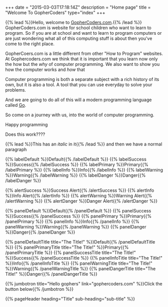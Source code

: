 +++
date = "2015-03-03T17:18:14Z"
description = "Home page"
title = "Welcome To GopherCoders"
type="index"
+++

{{% lead %}}Hello, welcome to [GopherCoders.com](/).{{% /lead %}}
GopherCoders.com is website for school children who want to learn to program.
So if you are at school and want to learn to program computers or are just wondering
what all of this computing stuff is about then you've come to the right place.

GopherCoers.com is a little different from other "How to Program" websites.
At Gophercoders.com we think that it is important that you learn now only the how
but the _why_ of computer programming. We also want to show you how the computer
works and _how_ that

Computer programming is both a separate subject with a rich history of its own,
but it is also a tool. A tool that you can use everyday to solve your problems.

And we are going to do all of this will a modern programming language called
[Go](golang.org).

So come on a journey with us, into the world of computer programming.

Happy programming



Does this work????

{{% lead %}}This has an _italic_ in it{{% /lead %}}
and then we have a normal
paragraph

{{% labelDefault %}}Default{{% /labelDefault %}}
{{% labelSuccess %}}Success{{% /labelSuccess %}}
{{% labelPrimary %}}Primary{{% /labelPrimary %}}
{{% labelInfo %}}Info{{% /labelInfo %}}
{{% labelWarning %}}Warning{{% /labelWarning %}}
{{% labelDanger %}}Danger{{% /labelDanger %}}


{{% alertSuccess %}}Success Alert{{% /alertSuccess %}}
{{% alertInfo %}}Info Alert{{% /alertInfo %}}
{{% alertWarning %}}Warning Alert{{% /alertWarning %}}
{{% alertDanger %}}Danger Alert{{% /alertDanger %}}

{{% panelDefault %}}Default{{% /panelDefault %}}
{{% panelSuccess %}}Success{{% /panelSuccess %}}
{{% panelPrimary %}}Primary{{% /panelPrimary %}}
{{% panelInfo %}}Info{{% /panelInfo %}}
{{% panelWarning %}}Warning{{% /panelWarning %}}
{{% panelDanger %}}Danger{{% /panelDanger %}}

{{% panelDefaultTitle title="The Title!" %}}Default{{% /panelDefaultTitle %}}
{{% panelPrimaryTitle title="The Title!" %}}Primary{{% /panelPrimaryTitle %}}
{{% panelSuccessTitle title="The Title!" %}}Success{{% /panelSuccessTitle %}}
{{% panelInfoTitle title="The Title!" %}}Info{{% /panelInfoTitle %}}
{{% panelWarningTitle title="The Title!" %}}Warning{{% /panelWarningTitle %}}
{{% panelDangerTitle title="The Title!" %}}Danger{{% /panelDangerTitle %}}

{{% jumbotron title="Hello gophers" link="gophercoders.com" %}}Click the button below{{% /jumbotron %}}

{{% pageHeader heading="Title" sub-heading="sub-title" %}}
